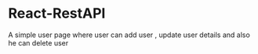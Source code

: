 # React-RestAPI
A simple user page where user can add user , update user details and also he can delete user

